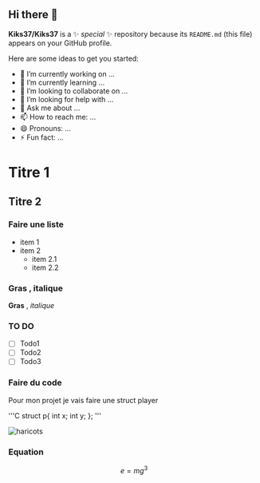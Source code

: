 ## Hi there 👋


**Kiks37/Kiks37** is a ✨ _special_ ✨ repository because its `README.md` (this file) appears on your GitHub profile.

Here are some ideas to get you started:

- 🔭 I’m currently working on ...
- 🌱 I’m currently learning ...
- 👯 I’m looking to collaborate on ...
- 🤔 I’m looking for help with ...
- 💬 Ask me about ...
- 📫 How to reach me: ...
- 😄 Pronouns: ...
- ⚡ Fun fact: ...

# Titre 1
## Titre 2
### Faire une liste
- item 1
- item 2
     - item 2.1
     - item 2.2
  
### Gras , italique

**Gras** , *italique*

### TO DO 
- [ ] Todo1
- [ ] Todo2
- [ ] Todo3

### Faire du code 

Pour mon projet je vais faire une struct player 

'''C
struct p{
int x;
int y;
};
'''

![haricots](https://picsum.photos/200/300?grayscale)

### Equation

$$ e = mg^3 $$